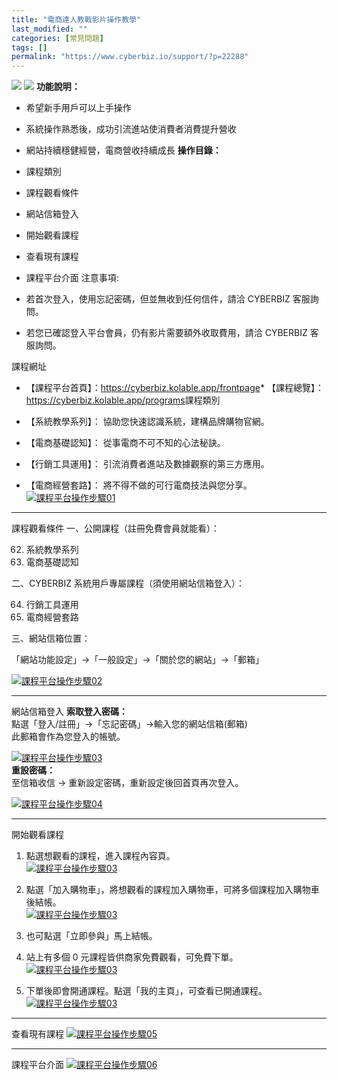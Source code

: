 ```yaml
---
title: "電商達人教戰影片操作教學"
last_modified: ""
categories: [常見問題]
tags: []
permalink: "https://www.cyberbiz.io/support/?p=22288"
---
```


![](https://www.cyberbiz.io/support/wp-content/uploads/2021/09/wp-主視覺bar-1024x321.png) ![](https://www.cyberbiz.io/support/wp-content/uploads/2021/08/全版本.png) **功能說明：**  

* 希望新手用戶可以上手操作
* 系統操作熟悉後，成功引流進站使消費者消費提升營收
* 網站持續穩健經營，電商營收持續成長
**操作目錄：**

* 課程類別
* 課程觀看條件
* 網站信箱登入
* 開始觀看課程
* 查看現有課程
* 課程平台介面
注意事項:  

* 若首次登入，使用忘記密碼，但並無收到任何信件，請洽 CYBERBIZ 客服詢問。
* 若您已確認登入平台會員，仍有影片需要額外收取費用，請洽 CYBERBIZ 客服詢問。

課程網址

* 【課程平台首頁】：<https://cyberbiz.kolable.app/frontpage>* 【課程總覽】： <https://cyberbiz.kolable.app/programs>課程類別

* 【系統教學系列】： 協助您快速認識系統，建構品牌購物官網。
* 【電商基礎認知】： 從事電商不可不知的心法秘訣。
* 【行銷工具運用】： 引流消費者進站及數據觀察的第三方應用。
* 【電商經營套路】： 將不得不做的可行電商技法與您分享。
[![課程平台操作步驟01](https://www.cyberbiz.io/support/wp-content/uploads/2021/10/課程平台操作步驟01.png)](https://www.cyberbiz.io/support/wp-content/uploads/2021/10/課程平台操作步驟01.png)

* * *

課程觀看條件 一、公開課程（註冊免費會員就能看）：  


62. 系統教學系列
63. 電商基礎認知

二、CYBERBIZ 系統用戶專屬課程（須使用網站信箱登入）：  


64. 行銷工具運用
65. 電商經營套路

三、網站信箱位置：  

「網站功能設定」→「一般設定」→「關於您的網站」→「郵箱」  

[![課程平台操作步驟02](https://www.cyberbiz.io/support/wp-content/uploads/2021/10/課程平台操作步驟02.png)](https://www.cyberbiz.io/support/wp-content/uploads/2021/10/課程平台操作步驟02.png)

* * *

網站信箱登入 **索取登入密碼：**  
點選「登入/註冊」→「忘記密碼」→輸入您的網站信箱(郵箱)  
此郵箱會作為您登入的帳號。  

[![課程平台操作步驟03](https://www.cyberbiz.io/support/wp-content/uploads/2021/10/課程平台操作步驟03.png)](https://www.cyberbiz.io/support/wp-content/uploads/2021/10/課程平台操作步驟03.png)  
**重設密碼：**  
至信箱收信 → 重新設定密碼，重新設定後回首頁再次登入。  

[![課程平台操作步驟04](https://www.cyberbiz.io/support/wp-content/uploads/2021/10/課程平台操作步驟04.png)](https://www.cyberbiz.io/support/wp-content/uploads/2021/10/課程平台操作步驟04.png)

* * *

開始觀看課程

1. 點選想觀看的課程，進入課程內容頁。   
[![課程平台操作步驟03](https://www.cyberbiz.io/support/wp-content/uploads/課程平台操作步驟08.png)](https://www.cyberbiz.io/support/wp-content/uploads/課程平台操作步驟08.png)  

2. 點選「加入購物車」，將想觀看的課程加入購物車，可將多個課程加入購物車後結帳。   
[![課程平台操作步驟03](https://www.cyberbiz.io/support/wp-content/uploads/課程平台操作步驟11.png)](https://www.cyberbiz.io/support/wp-content/uploads/課程平台操作步驟11.png)  

3. 也可點選「立即參與」馬上結帳。


4. 站上有多個 0 元課程皆供商家免費觀看，可免費下單。   
[![課程平台操作步驟03](https://www.cyberbiz.io/support/wp-content/uploads/課程平台操作步驟09.png)](https://www.cyberbiz.io/support/wp-content/uploads/課程平台操作步驟09.png)  

5. 下單後即會開通課程。點選「我的主頁」，可查看已開通課程。   
[![課程平台操作步驟03](https://www.cyberbiz.io/support/wp-content/uploads/課程平台操作步驟10.png)](https://www.cyberbiz.io/support/wp-content/uploads/課程平台操作步驟10.png)  

* * *

查看現有課程 [![課程平台操作步驟05](https://www.cyberbiz.io/support/wp-content/uploads/2021/10/課程平台操作步驟05.png)](https://www.cyberbiz.io/support/wp-content/uploads/2021/10/課程平台操作步驟05.png)

* * *

課程平台介面 [![課程平台操作步驟06](https://www.cyberbiz.io/support/wp-content/uploads/2021/10/課程平台操作步驟06.png)](https://www.cyberbiz.io/support/wp-content/uploads/2021/10/課程平台操作步驟06.png)  


